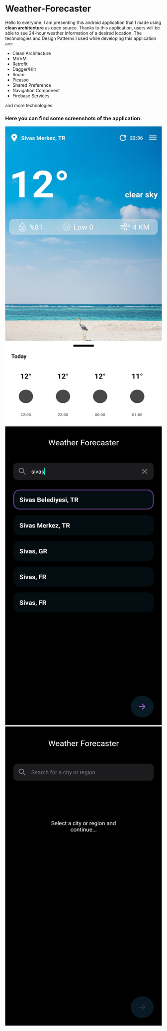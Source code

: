 # Weather-Forecaster

Hello to everyone. I am presenting this android application that I made using **clean architecture** as open source. Thanks to this application, users will be able to see 24-hour weather information of a desired location.
The technologies and Design Patterns I used while developing this application are:
- Clean Architecture
- MVVM
- Retrofit
- Dagger/Hilt
- Room
- Picasso
- Shared Preference
- Navigation Component
- Firebase Services

and more technologies.

### Here you can find some screenshots of the application.

<img src="/assets/ss1.jpg" alt="ScreenShot 1" style="height: 960px; width:540px;"/>
<img src="/assets/ss2.jpg" alt="ScreenShot 2" style="height: 960px; width:540px;"/>
<img src="/assets/ss3.jpg" alt="ScreenShot 3" style="height: 960px; width:540px;"/>
